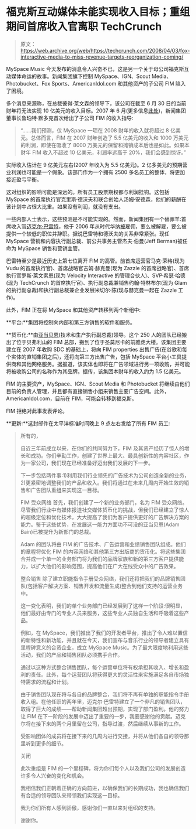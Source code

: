 # 福克斯互动媒体未能实现收入目标；重组期间首席收入官离职 TechCrunch

> 原文：<https://web.archive.org/web/https://techcrunch.com/2008/04/03/fox-interactive-media-to-miss-revenue-targets-reorganization-coming/>

MySpace Music 今天发布的消息令人兴奋不已，这是另一个关于母公司福克斯互动媒体命运的故事。新闻集团旗下控制 MySpace、IGN、Scout Media、Photobucket、Fox Sports、AmericanIdol.com 和其他资产的子公司 FIM 陷入了困境。

多个消息来源称，在总裁彼得·莱文森的领导下，该公司在截至 6 月 30 日的当前财年将无法实现 10 亿美元的收入目标。2007 年 6 月(更多信息[此处](https://web.archive.org/web/20230211214551/http://www.alleyinsider.com/2007/09/can-news-corp-d.html))，新闻集团董事长鲁珀特·默多克首次给出了子公司 FIM 的收入指导:

> “……我们预测，仅 MySpace 一项在 2008 财年的收入就将超过 8 亿美元。总体而言，FIM 在 2007 财年创造了 5.5 亿美元的收入和 1000 万美元的利润，即使在吸收了 8000 万美元的保留和摊销成本后也是如此。如果本财年 FIM 收入不超过 10 亿美元，利润率远高于 20%，我们会感到惊讶。”

实际收入估计在 9 亿美元左右(2007 年收入为 5.5 亿美元)。2 亿多美元的预期营业利润也可能是一个假象。该部门作为一个拥有 2500 多名员工的整体，将更加接近盈亏平衡。

这对组织的影响可能是深远的。所有员工股票期权都与利润挂钩。这包括 MySpace 的首席执行官克里斯·德沃夫和联合创始人汤姆·安德森，他们的薪酬在该计划中占很大比重。如果没有利润，就没有支出。

一些内部人士表示，这些预测是不可能实现的。然而，新闻集团有一个替罪羊:首席收入官[迈克尔·巴雷特](https://web.archive.org/web/20230211214551/http://www.crunchbase.com/person/michael-barrett)，他于 2006 年从时代华纳[被](https://web.archive.org/web/20230211214551/http://www.mediaweek.com/mw/news/recent_display.jsp?vnu_content_id=1002541065)雇佣，要么被解雇，要么被提供一个较低的职位并辞职。据说巴雷特和德沃夫的关系非常紧张。现任 MySpace 营销和内容执行副总裁、前公共事务主管杰夫·伯曼(Jeff Berman)被任命为 MySpace 销售和营销主管。

巴雷特至少是最近历史上第七位离开 FIM 的高管。前首席运营官马克·荣格(现为 Vudu 的首席执行官)、首席战略官吉姆·赫克曼(现为 Zazzle 的首席战略官)、首席执行官罗斯·莱文索恩(现为 Velocity Interactive 的管理合伙人)、SVP·希瑟·哈德(现为 TechCrunch 的首席执行官)、执行副总裁兼销售约翰·特林布尔(现为 Glam 的执行副总裁)和执行副总裁兼企业发展米切尔·陈(现与赫克曼一起在 Zazzle 工作)。

此外，FIM 正在将 MySpace 和其他资产转移到两个新组中:

**平台:**集团将控制向内部和第三方销售的软件和服务。

**货币化:**由[亚当贝恩](https://web.archive.org/web/20230211214551/http://www.crunchbase.com/person/adam-bain)(技术和生产执行副总裁)领导。这个 250 人的团队已经搬出了位于贝弗利山的 FIM 总部，搬到了位于圣莫尼卡的前雅虎大楼。该集团主要建立在 2007 年收购 SDC 的基础上，将向 FIM properties 出售广告(在谷歌和每个实体的直销集团之后)，还将向第三方出售广告，包括 MySpace 平台小工具提供商和其他网络服务。据报道，该实体也即将在广告领域进行另一项收购，并可能将被收购公司的名称作为其品牌。据传，该集团本财年的收入约为 1.5 亿美元。

FIM 的主要资产，MySpace、IGN、Scout Media 和 Photobucket 将继续由他们目前的负责人管理，并且都有直接销售小组来销售主要广告空间。此外，AmericanIdol.com，目前在 FIM，可能会转移到福克斯。

FIM 拒绝对此事发表评论。

**更新:**这封邮件在太平洋标准时间晚上 9 点左右发给了所有 FIM 员工:

> 所有的，
> 
> 自近三年前成立以来，在你们的共同努力下，FIM 及其资产经历了惊人的增长和成功。你们辛勤工作，创建了世界上最大、最具创新性的内容社区，作为一家公司，我们现在已经准备好迈出我们发展的下一步。
> 
> 下一步包括两件事:1)利用我们行业领先的广告技术为公司创造全新的业务，2)更紧密地调整我们的产品和收入。我们将通过在未来几周内开始生效的销售和广告团队重组来实现这一目标。
> 
> FIM 受众网络
> 首先，我们创建了一个新的业务部门，名为 FIM 受众网络。尽管我们行业中有媒体报道社交媒体货币化的挑战，但我们已经建立了惊人的超级定位和优化技术，大大提高了我们为客户提供更好的广告解决方案的能力。鉴于这些优势，在发展这一能力方面功不可没的亚当贝恩(Adam Bain)已被提升为新部门的总裁。
> 
> Adam 的团队将由 FIM 的广告技术、广告运营和业绩销售团队组成。他们的章程将优化 FIM 的内容网络和其他第三方出版商的货币化。将这些集团合并成一个单一的业务部门将为我们的品牌家族和新的第三方客户提供能力，以扩大他们的影响范围，提高他们在广大在线受众中的广告效果。
> 
> 整合销售
> 除了建立职能指令手册受众网络，我们还将把我们的品牌销售团队(包括客户解决方案、销售开发和流量生成)整合到他们支持的运营业务中。
> 
> 这一变化表明，我们的单个业务部门已经发展到了这样一个阶段:很明显，他们最好由专门的专业人员来服务，这些专业人员独自生活和呼吸着这些产品。
> 
> 例如，在 MySpace，我们推出了我们的开发者平台，推出了令人难以置信的新特性和新功能，并且就在今天，我们宣布与音乐行业的领导者建立具有里程碑意义的合资企业，成立 MySpace Music。为了最大限度地利用这些活动，我们的产品和销售团队必须携手合作。
> 
> 通过以这种方式整合销售团队，每个运营单位将有权承担其收入、增长和盈利的责任。此外，每个运营团队将获得更大的灵活性来实施满足各自市场独特需求的流程和计划。
> 
> 由于销售团队现在将与各自的品牌整合，我们将不再有单独的职能指令手册收入组。在他任职的两年里，迈克尔·巴雷特建立了一个非凡的销售团队，取得了巨大的成绩——帮助新闻集团超出预期，实现了部门盈利。他的努力让 FIM 在下一阶段的发展中迈出了重要的一步，我要感谢他的贡献。迈克尔将在接下来的两个月里留在公司，指导过渡，然后继续从事新的工作。
> 
> 受影响团体的成员将在接下来的几周内进行交接，并将从他们各自的领导那里听到更多的细节。
> 
> 关闭
> 
> 此次重组是 FIM 的一个里程碑，将为你们每个人以及我们公司的发展创造许多令人兴奋的变化和机会。
> 
> 我相信我们正朝着正确的方向前进，以确保我们的长期成功，我也确信我们有合适的领导团队来带领我们实现这一目标。
> 
> 我为你们所有人感到骄傲，感谢你们一直以来对组织的支持。
> 
> 谢谢你。